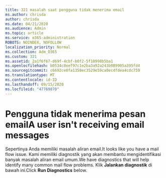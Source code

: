 ```yaml
---
title: 321 masalah saat pengguna tidak menerima email
ms.author: chrisda
author: chrisda
ms.date: 04/21/2020
ms.audience: Admin
ms.topic: article
ms.service: o365-administration
ROBOTS: NOINDEX, NOFOLLOW
localization_priority: Normal
ms.collection: Adm_O365
ms.custom: 321
ms.assetid: 2a1f6f67-d69f-4cbf-b0f2-5f10998b5ba1
ms.openlocfilehash: b0534c8eef97c1e2ba3a92a243b089905a395fd4
ms.sourcegitcommit: c6692ce0fa1358ec3529e59ca0ecdfdea4cdc759
ms.translationtype: MT
ms.contentlocale: id-ID
ms.lasthandoff: 09/15/2020
ms.locfileid: "47769870"
---
```

# <a name="a-user-isnt-receiving-email-messages"></a><span data-ttu-id="1dbef-102">Pengguna tidak menerima pesan email</span><span class="sxs-lookup"><span data-stu-id="1dbef-102">A user isn't receiving email messages</span></span>

<span data-ttu-id="1dbef-103">Sepertinya Anda memiliki masalah aliran email.</span><span class="sxs-lookup"><span data-stu-id="1dbef-103">It looks like you have a mail flow issue.</span></span> <span data-ttu-id="1dbef-104">Kami memiliki diagnostik yang akan membantu mengidentifikasi banyak masalah aliran email umum.</span><span class="sxs-lookup"><span data-stu-id="1dbef-104">We have diagnostics that will help identify many common mail flow problems.</span></span> <span data-ttu-id="1dbef-105">Klik **Jalankan diagnostik** di bawah ini.</span><span class="sxs-lookup"><span data-stu-id="1dbef-105">Click **Run Diagnostics** below.</span></span>
 